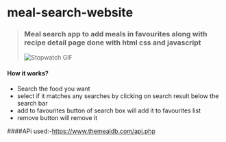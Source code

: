 # meal-search-website
> ### Meal search app to add meals in favourites along with recipe detail page done with html css and javascript
> ![Stopwatch GIF](https://github.com/Sumanthedara1/meal-search-website/blob/main/meal.gif)




#### How it works?
- Search the food you want 
- select if it matches any searches by clicking on search result below the search bar
- add to favourites button of search box will add it to favourites list
- remove button will remove it


####APi used:-https://www.themealdb.com/api.php
